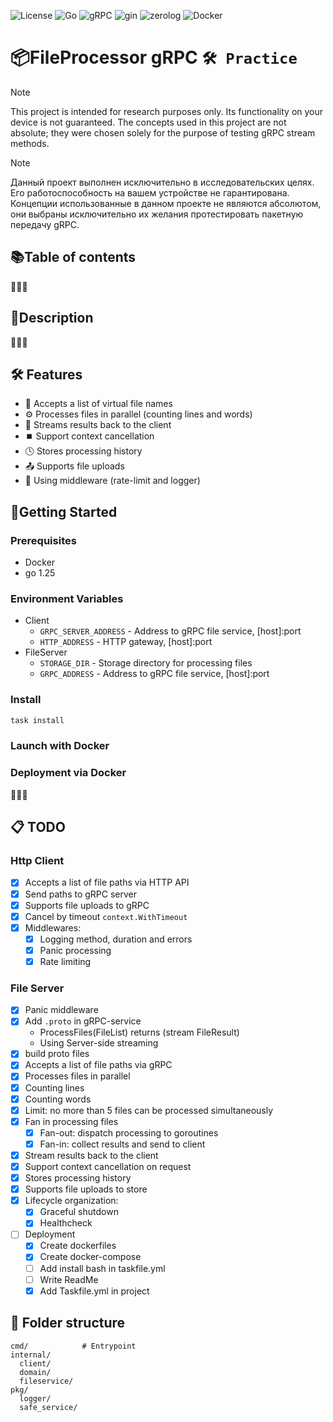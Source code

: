 ![License](https://img.shields.io/github/license/Ileriayo/markdown-badges?style=flat-square)
![Go](https://img.shields.io/badge/go-1.25-%2300ADD8.svg?style=flat-square&logo=go&logoColor=white)
![gRPC](https://img.shields.io/badge/gRPC-1.73-blue?style=flat-square&logo=go&logoColor=white)
![gin](https://img.shields.io/badge/Gin-1.10-00C397?style=flat-square&logo=go&logoColor=white)
![zerolog](https://img.shields.io/badge/zerolog-f33?style=flat-square)
![Docker](https://img.shields.io/badge/docker-%230db7ed.svg?style=flat-square&logo=docker&logoColor=white)

# 📦FileProcessor gRPC `🛠 Practice`

> [!note]
> This project is intended for research purposes only.
> Its functionality on your device is not guaranteed.
> The concepts used in this project are not absolute;
> they were chosen solely for the purpose of testing gRPC stream methods.

> [!note]
> Данный проект выполнен исключительно в исследовательских целях. 
> Его работоспособность на вашем устройстве не гарантирована.
> Концепции использованные в данном проекте не являются абсолютом,
> они выбраны исключительно их желания  протестировать пакетную передачу gRPC.    

## 📚Table of contents

🚧🚧🚧

## 📝Description

🚧🚧🚧

## 🛠️ Features

+ 🔗 Accepts a list of virtual file names
+ ⚙️ Processes files in parallel (counting lines and words)
+ 🔄 Streams results back to the client
+ ⏹️ Support context cancellation
+ 🕓 Stores processing history
+ 📤 Supports file uploads
+ 🧩 Using middleware (rate-limit and logger)

## 🚀Getting Started

### Prerequisites

- Docker
- go 1.25

### Environment Variables

- Client
    - `GRPC_SERVER_ADDRESS` - Address to gRPC file service, [host]:port
    - `HTTP_ADDRESS` - HTTP gateway, [host]:port
- FileServer
    - `STORAGE_DIR` - Storage directory for processing files
    - `GRPC_ADDRESS` - Address to gRPC file service, [host]:port

### Install

```sh
task install
```

### Launch with Docker

### Deployment via Docker

🚧🚧🚧

## 📋 TODO

### Http Client

- [x] Accepts a list of file paths via HTTP API
- [x] Send paths to gRPC server
- [x] Supports file uploads to gRPC
- [x] Cancel by timeout `context.WithTimeout`
- [x] Middlewares:
    - [x] Logging method, duration and errors
    - [x] Panic processing
    - [x] Rate limiting

### File Server

- [x] Panic middleware
- [x] Add `.proto` in gRPC-service
    - ProcessFiles(FileList) returns (stream FileResult)
    - Using Server-side streaming
- [x] build proto files
- [x] Accepts a list of file paths via gRPC
- [x] Processes files in parallel
- [x] Counting lines
- [x] Counting words
- [x] Limit: no more than 5 files can be processed simultaneously
- [x] Fan in processing files
    - [x] Fan-out: dispatch processing to goroutines
    - [x] Fan-in: collect results and send to client
- [x] Stream results back to the client
- [x] Support context cancellation on request
- [x] Stores processing history
- [x] Supports file uploads to store
- [x] Lifecycle organization:
    -  [x] Graceful shutdown
    -  [x] Healthcheck
- [ ] Deployment
    - [x] Create dockerfiles
    - [x] Create docker-compose
    - [ ] Add install bash in taskfile.yml
    - [ ] Write ReadMe
    - [x] Add Taskfile.yml in project

## 📁 Folder structure

```shell
cmd/            # Entrypoint
internal/       
  client/     
  domain/   
  fileservice/
pkg/
  logger/
  safe_service/
```

